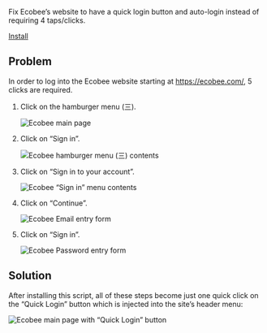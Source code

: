 Fix Ecobee’s website to have a quick login button and auto-login instead of requiring 4 taps/clicks.

[Install](binki-ecobee-login-quick.user.js?raw=1)

## Problem

In order to log into the Ecobee website starting at https://ecobee.com/, 5 clicks are required.

1. Click on the hamburger menu (三).

   ![Ecobee main page](https://i.imgur.com/BnlCcTH.png)
2. Click on “Sign in”.

   ![Ecobee hamburger menu (三) contents](https://i.imgur.com/nxxqoo8.png)
3. Click on “Sign in to your account”.

   ![Ecobee “Sign in” menu contents](https://i.imgur.com/hvO8bN0.png)
4. Click on “Continue”.

   ![Ecobee Email entry form](https://i.imgur.com/bO8RgK1.png)
5. Click on “Sign in”.

   ![Ecobee Password entry form](https://i.imgur.com/Znre5TY.png)

## Solution

After installing this script, all of these steps become just one quick click on the “Quick Login” button which is injected into the site’s header menu:

![Ecobee main page with “Quick Login” button](https://i.imgur.com/BawNxXA.png)
